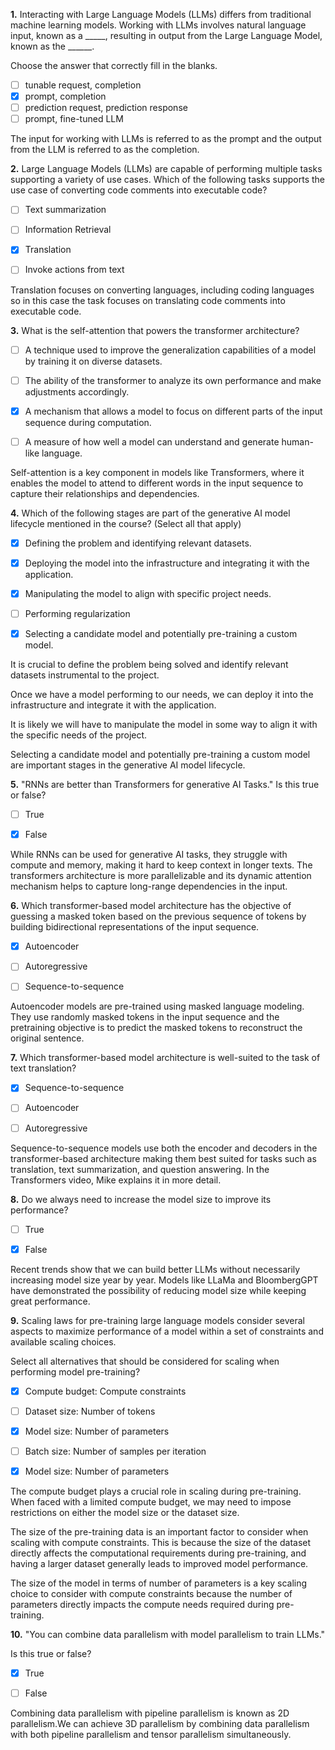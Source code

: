**1.** Interacting with Large Language Models (LLMs) differs from traditional machine learning models. Working with LLMs involves natural language input, known as a _____, resulting in output from the Large Language Model, known as the ______.

Choose the answer that correctly fill in the blanks.

- [ ] tunable request, completion
- [x] prompt, completion
- [ ] prediction request, prediction response
- [ ] prompt, fine-tuned LLM

The input for working with LLMs is referred to as the prompt and the output from the LLM is referred to as the completion.

**2.** Large Language Models (LLMs) are capable of performing multiple tasks supporting a variety of use cases.  Which of the following tasks supports the use case of converting code comments into executable code?

- [ ] Text summarization
- [ ] Information Retrieval
- [x] Translation
- [ ] Invoke actions from text


Translation focuses on converting languages, including coding languages so in this case the task focuses on translating code comments into executable code.

**3.** What is the self-attention that powers the transformer architecture?

- [ ] A technique used to improve the generalization capabilities of a model by training it on diverse datasets.
- [ ] The ability of the transformer to analyze its own performance and make adjustments accordingly.
- [x] A mechanism that allows a model to focus on different parts of the input sequence during computation.
- [ ] A measure of how well a model can understand and generate human-like language.


Self-attention is a key component in models like Transformers, where it enables the model to attend to different words in the input sequence to capture their relationships and dependencies.

**4.** Which of the following stages are part of the generative AI model lifecycle mentioned in the course? (Select all that apply)


- [x] Defining the problem and identifying relevant datasets.
- [x] Deploying the model into the infrastructure and integrating it with the application.
- [x] Manipulating the model to align with specific project needs.
- [ ] Performing regularization
- [x] Selecting a candidate model and potentially pre-training a custom model.


It is crucial to define the problem being solved and identify relevant datasets instrumental to the project.

Once we have a model performing to our needs, we can deploy it into the infrastructure and integrate it with the application.

It is likely we will have to manipulate the model in some way to align it with the specific needs of the project.

Selecting a candidate model and potentially pre-training a custom model are important stages in the generative AI model lifecycle.

**5.** "RNNs are better than Transformers for generative AI Tasks." 
Is this true or false?

- [ ] True
- [x] False


While RNNs can be used for generative AI tasks, they struggle with compute and memory, making it hard to keep context in longer texts. The transformers architecture is more parallelizable and its dynamic attention mechanism helps to capture long-range dependencies in the input.

**6.** Which transformer-based model architecture has the objective of guessing a masked token based on the previous sequence of tokens by building bidirectional representations of the input sequence.

- [x] Autoencoder
- [ ] Autoregressive
- [ ] Sequence-to-sequence


Autoencoder models are pre-trained using masked language modeling.  They use randomly masked tokens in the input sequence and the pretraining objective is to predict the masked tokens to reconstruct the original sentence. 

**7.** Which transformer-based model architecture is well-suited to the task of text translation?

- [x] Sequence-to-sequence
- [ ] Autoencoder
- [ ] Autoregressive


Sequence-to-sequence models use both the encoder and decoders in the transformer-based architecture making them best suited for tasks such as translation, text summarization, and question answering. In the Transformers video, Mike explains it in more detail.

**8.** Do we always need to increase the model size to improve its performance?

- [ ] True
- [x] False


Recent trends show that we can build better LLMs without necessarily increasing model size year by year. Models like LLaMa and BloombergGPT have demonstrated the possibility of reducing model size while keeping great performance.

**9.** Scaling laws for pre-training large language models consider several aspects to maximize performance of a model within a set of constraints and available scaling choices.

Select all alternatives that should be considered for scaling when performing model pre-training?

- [x] Compute budget: Compute constraints
- [ ] Dataset size: Number of tokens
- [x] Model size: Number of parameters
- [ ] Batch size: Number of samples per iteration
- [x] Model size: Number of parameters


The compute budget plays a crucial role in scaling during pre-training. When faced with a limited compute budget, we may need to impose restrictions on either the model size or the dataset size.

The size of the pre-training data is an important factor to consider when scaling with compute constraints. This is because the size of the dataset directly affects the computational requirements during pre-training, and having a larger dataset generally leads to improved model performance.

The size of the model in terms of number of parameters is a key scaling choice to consider with compute constraints because the number of parameters directly impacts the compute needs required during pre-training. 

**10.** "You can combine data parallelism with model parallelism to train LLMs."

Is this true or false?

- [x] True
- [ ] False


Combining data parallelism with pipeline parallelism is known as 2D parallelism.We can achieve 3D parallelism by combining data parallelism with both pipeline parallelism and tensor parallelism simultaneously.